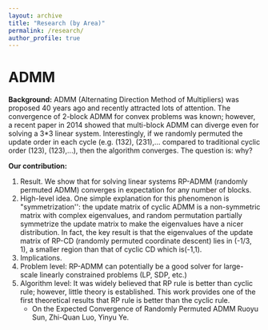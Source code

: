 ```yaml
---
layout: archive
title: "Research (by Area)"
permalink: /research/
author_profile: true
---
```


ADMM
======
**Background:** ADMM (Alternating Direction Method of Multipliers) was proposed 40 years ago and recently attracted lots of attention. The convergence of 2-block ADMM for convex problems was known; however, a recent paper in 2014 showed that multi-block ADMM can diverge even for solving a 3*3 linear system. Interestingly, if we randomly permuted the update order in each cycle (e.g. (132), (231),... compared to traditional cyclic order (123), (123),...), then the algorithm converges. The question is: why?  

**Our contribution:**  
1. Result. We show that for solving linear systems RP-ADMM (randomly permuted ADMM) converges in expectation for any number of blocks.  
2. High-level idea. One simple explanation for this phenomenon is "symmetrization'': the update matrix of cyclic ADMM is a non-symmetric matrix with complex eigenvalues, and random permutation partially symmetrize the update matrix to make the eigenvalues have a nicer distribution. In fact, the key result is that the eigenvalues of the update matrix of RP-CD (randomly permuted coordinate descent) lies in (-1/3, 1), a smaller region than that of cyclic CD which is(-1,1).  
3. Implications.  
  1. Problem level: RP-ADMM can potentially be a good solver for large-scale linearly constrained problems (LP, SDP, etc.)  
  2. Algorithm level: It was widely believed that RP rule is better than cyclic rule; however, little theory is established. This work provides one of the first theoretical results that RP rule is better than the cyclic rule.  
     * On the Expected Convergence of Randomly Permuted ADMM  Ruoyu Sun, Zhi-Quan Luo, Yinyu Ye.  

